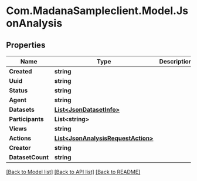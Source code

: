 
# Com.MadanaSampleclient.Model.JsonAnalysis

## Properties

Name | Type | Description | Notes
------------ | ------------- | ------------- | -------------
**Created** | **string** |  | [optional] 
**Uuid** | **string** |  | [optional] 
**Status** | **string** |  | [optional] 
**Agent** | **string** |  | [optional] 
**Datasets** | [**List&lt;JsonDatasetInfo&gt;**](JsonDatasetInfo.md) |  | [optional] 
**Participants** | **List&lt;string&gt;** |  | [optional] 
**Views** | **string** |  | [optional] 
**Actions** | [**List&lt;JsonAnalysisRequestAction&gt;**](JsonAnalysisRequestAction.md) |  | [optional] 
**Creator** | **string** |  | [optional] 
**DatasetCount** | **string** |  | [optional] 

[[Back to Model list]](../README.md#documentation-for-models)
[[Back to API list]](../README.md#documentation-for-api-endpoints)
[[Back to README]](../README.md)


